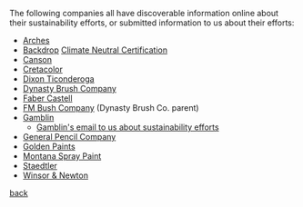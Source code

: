The following companies all have discoverable information online about their
sustainability efforts, or submitted information to us about their efforts:

*    [Arches](https://arches-papers.com/arches-vs-sustainable-development/)
*    [Backdrop](https://www.backdrophome.com/pages/about)
     [Climate Neutral Certification](https://www.climateneutral.org/brand/backdrop)
*    [Canson](https://en.canson.com/commitments/combating-climate-change)
*    [Cretacolor](https://www.cretacolor.com/en/passion-en/umweltschutz/)
*    [Dixon Ticonderoga](https://dixonticonderogacompany.com/terracycle/)
*    [Dynasty Brush Company](https://dynastybrush.com/company/)
*    [Faber Castell](https://www.fabercastell.com/pages/sustainability)
*    [FM Bush Company](https://www.fmbrush.com/company/) (Dynasty Brush Co. parent)
*    [Gamblin](https://gamblincolors.com/reclaimed-earth-colors/)
     - [Gamblin's email to us about sustainability efforts](./gamblin.txt)
*    [General Pencil Company](https://www.generalpencil.com/values.html)
*    [Golden Paints](https://goldenpaints.com/healthsafety_health_index)
*    [Montana Spray Paint](https://www.montana-cans.com/en/safety-environment)
*    [Staedtler](https://www.staedtler.com/intl/en/company/about-staedtler/sustainability-and-protection-of-the-environment/)
*    [Winsor & Newton](https://www.winsornewton.com/na/heritage/our-ethics/)

[back](./)
